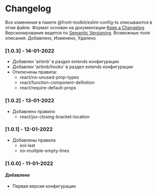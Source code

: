 # Changelog
Все изменения в пакете @front-toolkit/eslint-config-ts описываются в этом файле.
Формат основан на документации [Keep a Changelog](https://keepachangelog.com/en/1.0.0/). Версионирование ведется по [Semantic Versioning](https://semver.org/spec/v2.0.0.html). Возможные поля описания: Добавлено, Изменено, Удалено

### [1.0.3] - 14-01-2022
- Добавлен 'airbnb' в раздел extends конфигурации
- Добавлен 'airbnb/hooks' в раздел extends конфигурации
- Отключены правила:
    - react/no-unused-prop-types
    - react/function-component-definition
    - react/require-default-props

### [1.0.2] - 13-01-2022
- Добавлено правило
    - react/jsx-closing-bracket-location

### [1.0.1] - 12-01-2022
- Добавлены правила
    - eol-last
    - no-multiple-empty-lines
    
### [1.0.0] - 11-01-2022
#### Добавлено
- Первая версия конфигурации
